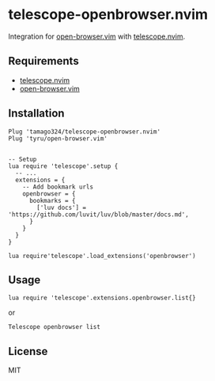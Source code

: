 # telescope-openbrowser.nvim

Integration for [open-browser.vim](https://github.com/tyru/open-browser.vim) with [telescope.nvim](https://github.com/nvim-telescope/telescope.nvim).

## Requirements

* [telescope.nvim](https://github.com/nvim-telescope/telescope.nvim)
* [open-browser.vim](https://github.com/tyru/open-browser.vim)


## Installation

```
Plug 'tamago324/telescope-openbrowser.nvim'
Plug 'tyru/open-browser.vim'


-- Setup
lua require 'telescope'.setup {
  -- ...
  extensions = {
    -- Add bookmark urls
    openbrowser = {
      bookmarks = {
        ['luv docs'] = 'https://github.com/luvit/luv/blob/master/docs.md',
      }
    }
  }
}

lua require'telescope'.load_extensions('openbrowser')
```

## Usage

```
lua require 'telescope'.extensions.openbrowser.list{}
```

or

```
Telescope openbrowser list
```


## License

MIT

